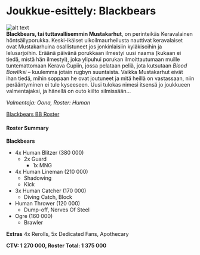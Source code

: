 # Joukkue-esittely: Blackbears
![alt text](/siteTexts/blogEntries/3/BLACKBEARSlogo.png)
\
**Blackbears, tai tuttavallisemmin Mustakarhut**, on perinteikäs Keravalainen höntsäilyporukka. Keski-ikäiset ulkoilmaurheilusta nauttivat keravalaiset ovat Mustakarhuina osallistuneet jos jonkinlaisiin kyläkisoihin ja lelusarjoihin. Eräänä päivänä porukkaan ilmestyi uusi naama (kukaan ei tiedä, mistä hän ilmestyi), joka ylipuhui porukan ilmoittautumaan muille tuntemattomaan Kerava Cupiin, jossa pelataan peliä, jota kutsutaan *Blood Bowliksi* – kuulemma jotain rugbyn suuntaista. Vaikka Mustakarhut eivät ihan tiedä, mihin soppaan he ovat joutuneet ja mitä heillä on vastassaan, niin perääntyminen ei tule kyseeseen. Uusi tulokas nimesi itsensä jo joukkueen valmentajaksi, ja hänellä on outo kiilto silmissään...

*Valmentaja: Oona, Roster: Human*

[Blackbears BB Roster](https://bbroster.com?code=t9t150m0f0d5y1r4p42v20e53a1m1n2p42s1p42e53v20n1a1c00000p42s2p39a1v20e18p39s2i00001p41s4p41s4v40a2e2.13p39v10a1s2e20p39s2p40a2v40e40.44s4p5a1s4x13v20e50p41x12IBlackbears:Orson:Nalle:Mischa:Bamse:Teddy:Winnie:Bj%C3%B6rn%20II:Bernard:Baloo:Koda:Ursula:Wojtek:Paddington)

#### Roster Summary
**Blackbears**
* 4x Human Blitzer (380 000)
    * 2x Guard
       * 1x MNG
* 4x Human Lineman (210 000)
    * Shadowing
    * Kick
* 3x Human Catcher (170 000)
    * Diving Catch, Block
* Human Thrower (120 000)
    * Dump-off, Nerves Of Steel
* Ogre (160 000)
    * Brawler

**Extras**
4x Rerolls, 5x Dedicated Fans, Apothecary

**CTV: 1 270 000, Roster Total: 1 375 000**
